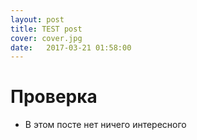 ```yaml
---
layout: post
title: TEST post
cover: cover.jpg
date:   2017-03-21 01:58:00
---
```


# Проверка
- В этом посте нет ничего интересного
